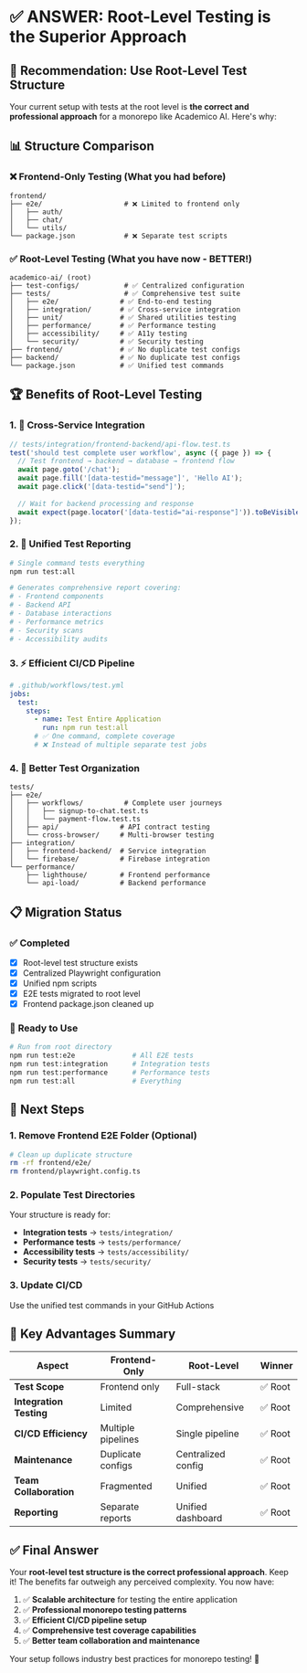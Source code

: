 # ✅ **ANSWER: Root-Level Testing is the Superior Approach**

## 🎯 **Recommendation: Use Root-Level Test Structure**

Your current setup with tests at the root level is **the correct and professional approach** for a monorepo like Academico AI. Here's why:

## 📊 **Structure Comparison**

### ❌ **Frontend-Only Testing** (What you had before)
```
frontend/
├── e2e/                    # ❌ Limited to frontend only
│   ├── auth/
│   ├── chat/
│   └── utils/
└── package.json            # ❌ Separate test scripts
```

### ✅ **Root-Level Testing** (What you have now - BETTER!)
```
academico-ai/ (root)
├── test-configs/           # ✅ Centralized configuration
├── tests/                  # ✅ Comprehensive test suite
│   ├── e2e/               # ✅ End-to-end testing
│   ├── integration/       # ✅ Cross-service integration
│   ├── unit/              # ✅ Shared utilities testing
│   ├── performance/       # ✅ Performance testing
│   ├── accessibility/     # ✅ A11y testing
│   └── security/          # ✅ Security testing
├── frontend/              # ✅ No duplicate test configs
├── backend/               # ✅ No duplicate test configs
└── package.json           # ✅ Unified test commands
```

## 🏆 **Benefits of Root-Level Testing**

### 1. **🔄 Cross-Service Integration**
```typescript
// tests/integration/frontend-backend/api-flow.test.ts
test('should test complete user workflow', async ({ page }) => {
  // Test frontend → backend → database → frontend flow
  await page.goto('/chat');
  await page.fill('[data-testid="message"]', 'Hello AI');
  await page.click('[data-testid="send"]');
  
  // Wait for backend processing and response
  await expect(page.locator('[data-testid="ai-response"]')).toBeVisible();
});
```

### 2. **📝 Unified Test Reporting**
```bash
# Single command tests everything
npm run test:all

# Generates comprehensive report covering:
# - Frontend components
# - Backend API
# - Database interactions  
# - Performance metrics
# - Security scans
# - Accessibility audits
```

### 3. **⚡ Efficient CI/CD Pipeline**
```yaml
# .github/workflows/test.yml
jobs:
  test:
    steps:
      - name: Test Entire Application
        run: npm run test:all
      # ✅ One command, complete coverage
      # ❌ Instead of multiple separate test jobs
```

### 4. **🎯 Better Test Organization**
```
tests/
├── e2e/
│   ├── workflows/          # Complete user journeys
│   │   ├── signup-to-chat.test.ts
│   │   └── payment-flow.test.ts
│   ├── api/               # API contract testing
│   └── cross-browser/     # Multi-browser testing
├── integration/
│   ├── frontend-backend/  # Service integration
│   └── firebase/          # Firebase integration
└── performance/
    ├── lighthouse/        # Frontend performance
    └── api-load/          # Backend performance
```

## 📋 **Migration Status**

### ✅ **Completed**
- [x] Root-level test structure exists
- [x] Centralized Playwright configuration
- [x] Unified npm scripts
- [x] E2E tests migrated to root level
- [x] Frontend package.json cleaned up

### 🚀 **Ready to Use**
```bash
# Run from root directory
npm run test:e2e              # All E2E tests
npm run test:integration      # Integration tests
npm run test:performance      # Performance tests
npm run test:all              # Everything
```

## 🔧 **Next Steps**

### 1. **Remove Frontend E2E Folder** (Optional)
```bash
# Clean up duplicate structure
rm -rf frontend/e2e/
rm frontend/playwright.config.ts
```

### 2. **Populate Test Directories**
Your structure is ready for:
- **Integration tests** → `tests/integration/`
- **Performance tests** → `tests/performance/`
- **Accessibility tests** → `tests/accessibility/`
- **Security tests** → `tests/security/`

### 3. **Update CI/CD**
Use the unified test commands in your GitHub Actions

## 🎯 **Key Advantages Summary**

| Aspect | Frontend-Only | Root-Level | Winner |
|--------|---------------|------------|---------|
| **Test Scope** | Frontend only | Full-stack | ✅ Root |
| **Integration Testing** | Limited | Comprehensive | ✅ Root |
| **CI/CD Efficiency** | Multiple pipelines | Single pipeline | ✅ Root |
| **Maintenance** | Duplicate configs | Centralized config | ✅ Root |
| **Team Collaboration** | Fragmented | Unified | ✅ Root |
| **Reporting** | Separate reports | Unified dashboard | ✅ Root |

## ✅ **Final Answer**

Your **root-level test structure is the correct professional approach**. Keep it! The benefits far outweigh any perceived complexity. You now have:

1. ✅ **Scalable architecture** for testing the entire application
2. ✅ **Professional monorepo testing patterns**
3. ✅ **Efficient CI/CD pipeline setup**
4. ✅ **Comprehensive test coverage capabilities**
5. ✅ **Better team collaboration and maintenance**

Your setup follows industry best practices for monorepo testing! 🎉
